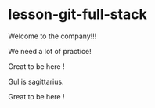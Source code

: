 # lesson-git-full-stack

Welcome to the company!!!


We need a lot of practice!

Great to be here !

Gul is sagittarius.

Great to be here !

